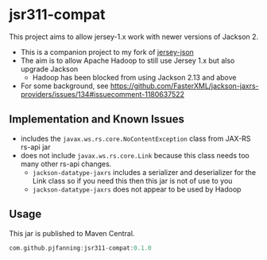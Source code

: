 # jsr311-compat

This project aims to allow jersey-1.x work with newer versions of Jackson 2.

* This is a companion project to my fork of [jersey-json](https://github.com/pjfanning/jersey-1.x)
* The aim is to allow Apache Hadoop to still use Jersey 1.x but also upgrade Jackson
  * Hadoop has been blocked from using Jackson 2.13 and above 
* For some background, see https://github.com/FasterXML/jackson-jaxrs-providers/issues/134#issuecomment-1180637522

## Implementation and Known Issues

* includes the `javax.ws.rs.core.NoContentException` class from JAX-RS rs-api jar
* does not include `javax.ws.rs.core.Link` because this class needs too many other rs-api changes.
  * `jackson-datatype-jaxrs` includes a serializer and deserializer for the Link class so if you need this then this jar is not of use to you
  * `jackson-datatype-jaxrs` does not appear to be used by Hadoop


## Usage

This jar is published to Maven Central.

```gradle
com.github.pjfanning:jsr311-compat:0.1.0
```
